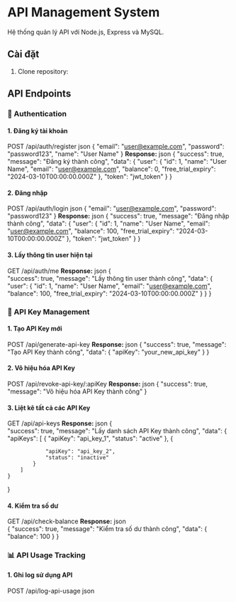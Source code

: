 # API Management System

Hệ thống quản lý API với Node.js, Express và MySQL.

## Cài đặt

1. Clone repository:

## API Endpoints

### 🔐 Authentication

#### 1. Đăng ký tài khoản
POST /api/auth/register
json
{
"email": "user@example.com",
"password": "password123",
"name": "User Name"
}
**Response:**
json
{
"success": true,
"message": "Đăng ký thành công",
"data": {
"user": {
"id": 1,
"name": "User Name",
"email": "user@example.com",
"balance": 0,
"free_trial_expiry": "2024-03-10T00:00:00.000Z"
},
"token": "jwt_token"
}
}

#### 2. Đăng nhập
POST /api/auth/login
json
{
"email": "user@example.com",
"password": "password123"
}
**Response:**
json
{
"success": true,
"message": "Đăng nhập thành công",
"data": {
"user": {
"id": 1,
"name": "User Name",
"email": "user@example.com",
"balance": 100,
"free_trial_expiry": "2024-03-10T00:00:00.000Z"
},
"token": "jwt_token"
}
}

#### 3. Lấy thông tin user hiện tại
GET /api/auth/me
**Response:**
json
{                   
    "success": true,
    "message": "Lấy thông tin user thành công",
    "data": {
        "user": {
            "id": 1,
            "name": "User Name",
            "email": "user@example.com",
            "balance": 100, 
            "free_trial_expiry": "2024-03-10T00:00:00.000Z"
        }
    }
}

### 🔑 API Key Management       

#### 1. Tạo API Key mới
POST /api/generate-api-key
**Response:**
json
{
"success": true,
"message": "Tạo API Key thành công",
"data": {
"apiKey": "your_new_api_key"
}
}

#### 2. Vô hiệu hóa API Key
POST /api/revoke-api-key/:apiKey
**Response:**
json
{
    "success": true,
    "message": "Vô hiệu hóa API Key thành công"
}

#### 3. Liệt kê tất cả các API Key
GET /api/api-keys
**Response:**
json
{   
    "success": true,
    "message": "Lấy danh sách API Key thành công",
    "data": {
        "apiKeys": [
            {
                "apiKey": "api_key_1",
                "status": "active"
            },
            {   
                
                "apiKey": "api_key_2",
                "status": "inactive"
            }
        ]
    }
}

#### 4. Kiểm tra số dư
GET /api/check-balance
**Response:**
json    
{
    "success": true,
    "message": "Kiểm tra số dư thành công",
    "data": {
        "balance": 100
    }
}

### 📊 API Usage Tracking

#### 1. Ghi log sử dụng API
POST /api/log-api-usage
json

